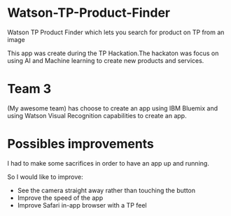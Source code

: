 # Watson-TP-Product-Finder
Watson TP Product Finder which lets you search for product on TP from an image

This app was create during the TP Hackation.The hackaton was focus on using AI and Machine learning to create new products and services.

# Team 3
(My awesome team) has choose to create an app using IBM Bluemix and using Watson Visual Recognition capabilities to create an app.

# Possibles improvements
I had to make some sacrifices in order to have an app up and running.

So I would like to improve:
* See the camera straight away rather than touching the button
* Improve the speed of the app
* Improve Safari in-app browser with a TP feel

